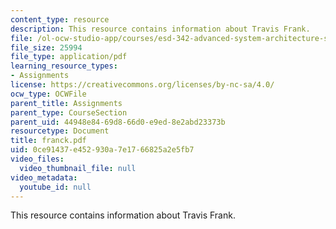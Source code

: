 ```yaml
---
content_type: resource
description: This resource contains information about Travis Frank.
file: /ol-ocw-studio-app/courses/esd-342-advanced-system-architecture-spring-2006/0ce91437e452930a7e1766825a2e5fb7_franck.pdf
file_size: 25994
file_type: application/pdf
learning_resource_types:
- Assignments
license: https://creativecommons.org/licenses/by-nc-sa/4.0/
ocw_type: OCWFile
parent_title: Assignments
parent_type: CourseSection
parent_uid: 44948e84-69d8-66d0-e9ed-8e2abd23373b
resourcetype: Document
title: franck.pdf
uid: 0ce91437-e452-930a-7e17-66825a2e5fb7
video_files:
  video_thumbnail_file: null
video_metadata:
  youtube_id: null
---
```

This resource contains information about Travis Frank.